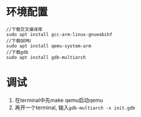 
# 环境配置
``` 
//下载交叉编译库
sudo apt install gcc-arm-linux-gnueabihf
//下载QEMU
sudo apt install qemu-system-arm
//下载gdb
sudo apt install gdb-multiarch
```

# 调试
1. 在terminal中先make qemu启动qemu
2. 再开一个terminal, 输入`gdb-multiarch -x init.gdb`
